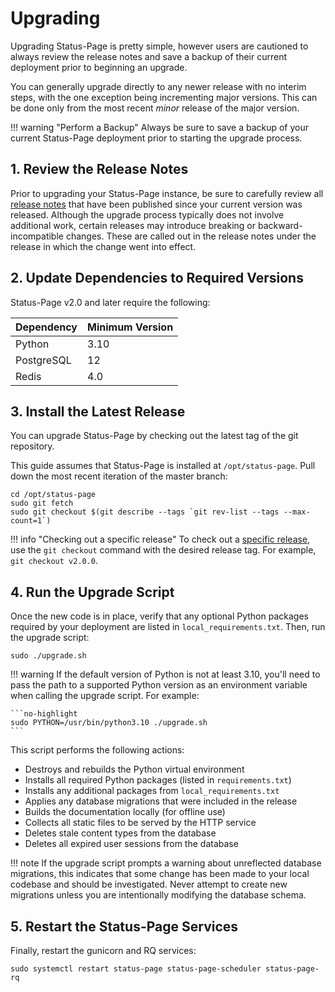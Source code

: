 # Upgrading

Upgrading Status-Page is pretty simple, however users are cautioned to always review the release notes and save a backup of their current deployment prior to beginning an upgrade.

You can generally upgrade directly to any newer release with no interim steps, with the one exception being incrementing major versions. This can be done only from the most recent _minor_ release of the major version.

!!! warning "Perform a Backup"
    Always be sure to save a backup of your current Status-Page deployment prior to starting the upgrade process.

## 1. Review the Release Notes

Prior to upgrading your Status-Page instance, be sure to carefully review all [release notes](../release-notes/index.md) that have been published since your current version was released. Although the upgrade process typically does not involve additional work, certain releases may introduce breaking or backward-incompatible changes. These are called out in the release notes under the release in which the change went into effect.

## 2. Update Dependencies to Required Versions

Status-Page v2.0 and later require the following:

| Dependency | Minimum Version |
|------------|-----------------|
| Python     | 3.10            |
| PostgreSQL | 12              |
| Redis      | 4.0             |

## 3. Install the Latest Release

You can upgrade Status-Page by checking out the latest tag of the git repository.

This guide assumes that Status-Page is installed at `/opt/status-page`. Pull down the most recent iteration of the master branch:

```no-highlight
cd /opt/status-page
sudo git fetch
sudo git checkout $(git describe --tags `git rev-list --tags --max-count=1`)
```

!!! info "Checking out a specific release"
    To check out a [specific release](https://github.com/status-page/status-page/releases), use the `git checkout` command with the desired release tag. For example, `git checkout v2.0.0`.

## 4. Run the Upgrade Script

Once the new code is in place, verify that any optional Python packages required by your deployment are listed in `local_requirements.txt`. Then, run the upgrade script:

```no-highlight
sudo ./upgrade.sh
```

!!! warning
    If the default version of Python is not at least 3.10, you'll need to pass the path to a supported Python version as an environment variable when calling the upgrade script. For example:

    ```no-highlight
    sudo PYTHON=/usr/bin/python3.10 ./upgrade.sh
    ```

This script performs the following actions:

* Destroys and rebuilds the Python virtual environment
* Installs all required Python packages (listed in `requirements.txt`)
* Installs any additional packages from `local_requirements.txt`
* Applies any database migrations that were included in the release
* Builds the documentation locally (for offline use)
* Collects all static files to be served by the HTTP service
* Deletes stale content types from the database
* Deletes all expired user sessions from the database

!!! note
    If the upgrade script prompts a warning about unreflected database migrations, this indicates that some change has
    been made to your local codebase and should be investigated. Never attempt to create new migrations unless you are
    intentionally modifying the database schema.

## 5. Restart the Status-Page Services

Finally, restart the gunicorn and RQ services:

```no-highlight
sudo systemctl restart status-page status-page-scheduler status-page-rq
```
